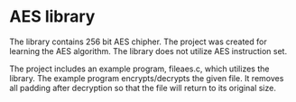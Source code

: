 # AES library

The library contains 256 bit AES chipher. The project was created for learning the AES algorithm.
The library does not utilize AES instruction set.

The project includes an example program, fileaes.c, which utilizes the library. The example program encrypts/decrypts the given file.
It removes all padding after decryption so that the file will return to its original size.
